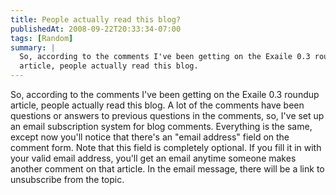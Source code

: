 ```yaml
---
title: People actually read this blog?
publishedAt: 2008-09-22T20:33:34-07:00
tags: [Random]
summary: |
  So, according to the comments I've been getting on the Exaile 0.3 roundup
  article, people actually read this blog.
---
```

So, according to the comments I've been getting on the Exaile 0.3 roundup
article, people actually read this blog.  A lot of the comments have been
questions or answers to previous questions in the comments, so, I've set up an
email subscription system for blog comments.  Everything is the same, except
now you'll notice that there's an "email address" field on the comment form.
Note that this field is completely optional.  If you fill it in with your valid
email address, you'll get an email anytime someone makes another comment on
that article.  In the email message, there will be a link to unsubscribe from
the topic.
